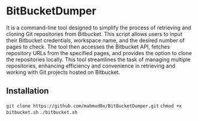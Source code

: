 # BitBucketDumper
It is a command-line tool designed to simplify the process of retrieving and cloning Git repositories from Bitbucket. This script allows users to input their Bitbucket credentials, workspace name, and the desired number of pages to check. The tool then accesses the Bitbucket API, fetches repository URLs from the specified pages, and provides the option to clone the repositories locally. This tool streamlines the task of managing multiple repositories, enhancing efficiency and convenience in retrieving and working with Git projects hosted on Bitbucket.
## Installation
` git clone https://github.com/mahmud0x/BitBucketDumper.git `
` chmod +x bitbucket.sh `
` ./bitbucket.sh `
